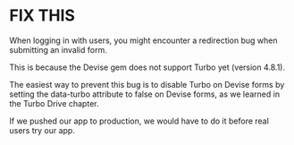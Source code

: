 # FIX THIS

When logging in with users, you might encounter a redirection bug when submitting an invalid form.

This is because the Devise gem does not support Turbo yet (version 4.8.1).

The easiest way to prevent this bug is to disable Turbo on Devise forms by setting the data-turbo attribute to false on Devise forms, as we learned in the Turbo Drive chapter.

If we pushed our app to production, we would have to do it before real users try our app.
